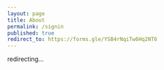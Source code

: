 ```yaml
---
layout: page
title: About
permalink: /signin
published: true
redirect_to: https://forms.gle/YSB4rNqiTw6Hq2NT6
---
```


redirecting...
